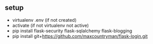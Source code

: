 ## setup

* virtualenv .env (if not created)
* activate (if not virtualenv not active)
* pip install flask-security flask-sqlalchemy flask-blogging
* pip install git+https://github.com/maxcountryman/flask-login.git

